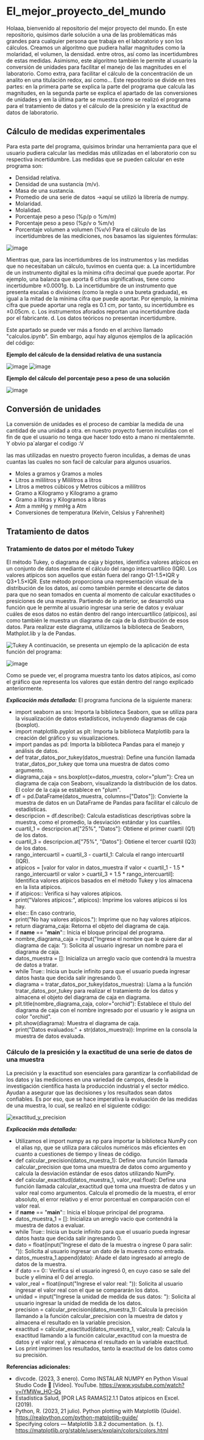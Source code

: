 # El_mejor_proyecto_del_mundo
Holaaa, bienvenido al repositorio del mejor proyecto del mundo. En este repositorio, quisimos darle solución a una de las problemáticas más grandes para cualquier persona que trabaja en el laboratorio y son los cálculos. Creamos un algoritmo que pudiera hallar magnitudes como la molaridad, el volumen, la densidad. entre otros, así como las incertidumbres de estas medidas. Asimismo, este algoritmo también le permite al usuario la conversión de unidades para facilitar el manejo de las magnitudes en el laboratorio. Como extra, para facilitar el cálculo de la concentración de un analito en una titulación redox, así como...
Este repositorio se divide en tres partes: en la primera parte se explica la parte del programa que calcula las magnitudes, en la segunda parte se explica el apartado de las conversiones de unidades y em la última parte se muestra cómo se realizó el programa para el tratamiento de datos y el cálculo de la presición y la exactitud de datos de laboratorio. 
## Cálculo de medidas experimentales
Para esta parte del programa, quisimos brindar una herramienta para que el usuario pudiera calcular las medidas más utilizadas en el laboratorio con su respectiva incertidumbre. Las medidas que se pueden calcular en este programa son:
+ Densidad relativa.
+ Densidad de una sustancia (m/v).
+ Masa de una sustancia.
+ Promedio de una serie de datos ->aquí se utilizó la librería de numpy.
+ Molaridad.
+ Molalidad.
+ Porcentaje peso a peso (%p/p o %m/m)
+ Porcentaje peso a peso (%p/v o %m/v)
+ Porcentaje volumen a volumen (%v/v)
Para el cálculo de las incertidumbres de las mediciones, nos basamos las siguientes fórmulas:

![image](https://github.com/Cate1911/El_mejor_proyecto_del_mundo/assets/141857246/a37f8c28-29bf-495f-8918-b86e9a982886)

Mientras que, para las incertidumbres de los instrumentos y las medidas que no necesitaban un cálculo, tuvimos en cuenta que:
a. La incertidumbre de un instrumento digital es la mínima cifra decimal que puede aportar. Por ejemplo, una balanza que aporta 6 cifras significativas, tiene como incertidumbre ±0.0001g.
b. La incertidumbre de un instrumento que presenta escalas o divisiones (como la regla o una bureta graduada), es igual a la mitad de la mínima cifra que puede aportar. Por ejemplo, la mínima cifra que puede aportar una regla es 0.1 cm, por tanto, su incertidumbre es ±0.05cm.
c. Los instrumentos aforados reportan una incertidumbre dada por el fabricante.
d. Los datos teóricos no presentan incertidumbre.

Este apartado se puede ver más a fondo en el archivo llamado "calculos.ipynb". Sin embargo, aquí hay algunos ejemplos de la aplicación del código:

**Ejemplo del cálculo de la densidad relativa de una sustancia**

![image](https://github.com/Cate1911/El_mejor_proyecto_del_mundo/assets/141857246/a7da1c66-0c53-486a-a0ad-136399a10a80)
![image](https://github.com/Cate1911/El_mejor_proyecto_del_mundo/assets/141857246/b6d5ffc5-798d-432f-a4a4-385f41c25c87)

**Ejemplo del cálculo del porcentaje peso a peso de una solución**

![image](https://github.com/Cate1911/El_mejor_proyecto_del_mundo/assets/141857246/b1a1f053-c46f-4e3b-aedb-0462aa1870fc)

## Conversión de unidades
La conversión de unidades es el proceso de cambiar la medida de una cantidad de una unidad a otra. en nuestro proyecto fueron inculidas con el fin de que el usuario no tenga que hacer todo esto a mano ni mentalemnte. Y obvio pa´alargar el codigo  :V 

las mas utilizadas en nuestro proyecto fueron inculidas, a demas de unas cuantas las cuales no son facil de calcular para algunos usuarios.
 +  Moles a gramos y Gramos a moles
 +  Litros a mililitros y Mililitros a litros
 +  Litros a metros cúbicos y Metros cúbicos a mililitros
 +  Gramo a Kilogramo y Kilogramo a gramo
 +  Gramo a libras y Kilogramos a libras
 +  Atm a mmHg y  mmHg a Atm
 +  Conversiones de temperatura (Kelvin, Celsius y Fahrenheit)
   
## Tratamiento de datos 
### Tratamiento de datos por el método Tukey
El método Tukey, o diagrama de caja y bigotes, identifica valores atípicos en un conjunto de datos mediante el cálculo del rango intercuartílico (IQR). Los valores atípicos son aquellos que están fuera del rango Q1-1.5*IQR y Q3+1.5×IQR. Este método proporciona una representación visual de la distribución de los datos, así como también permite el descarte de datos para que no sean tomados en cuenta al momento de calcular exactitudes o presiciones de una muestra.
Partiendo de lo anterior, se desarrolló una función que le permite al usuario ingresar una serie de datos y evaluar cuáles de esos datos no están dentro del rango intercuartílico (atípicos), así como también le muestra un diagrama de caja de la distribución de esos datos. Para realizar este diagrama, utilizamos la biblioteca de Seaborn, Mathplot.lib y la de Pandas.
    
  ![Tukey](https://github.com/Cate1911/El_mejor_proyecto_del_mundo/assets/141857246/03d6614b-5001-439b-a9e2-64baa411e5b5)
A continuación, se presenta un ejemplo de la aplicación de esta función del programa:
  
![image](https://github.com/Cate1911/El_mejor_proyecto_del_mundo/assets/141857246/a1a6e878-ad37-4d29-8e68-a83a7728b049)

  Como se puede ver, el programa muestra tanto los datos atípicos, así como el gráfico que representa los valores que están dentro del rango explicado anteriormente.

**_Explicación más detallada:_**
El programa funciona de la siguiente manera:
+ import seaborn as sns: Importa la biblioteca Seaborn, que se utiliza para la visualización de datos estadísticos, incluyendo diagramas de caja (boxplot).
+ import matplotlib.pyplot as plt: Importa la biblioteca Matplotlib para la creación del gráfico y su visualizaciones.
+ import pandas as pd: Importa la biblioteca Pandas para el manejo y análisis de datos.
+ def tratar_datos_por_tukey(datos_muestra): Define una función llamada tratar_datos_por_tukey que toma una muestra de datos como argumento.
+ diagrama_caja = sns.boxplot(x=datos_muestra, color="plum"): Crea un diagrama de caja con Seaborn, visualizando la distribución de los datos. El color de la caja se establece en "plum".
+ df = pd.DataFrame(datos_muestra, columns=["Datos"]): Convierte la muestra de datos en un DataFrame de Pandas para facilitar el cálculo de estadísticas.
+ descripcion = df.describe(): Calcula estadísticas descriptivas sobre la muestra, como el promedio, la desviación estándar y los cuartiles.
+ cuartil_1 = descripcion.at["25%", "Datos"]: Obtiene el primer cuartil (Q1) de los datos.
+ cuartil_3 = descripcion.at["75%", "Datos"]: Obtiene el tercer cuartil (Q3) de los datos.
+ rango_intercuartil = cuartil_3 - cuartil_1: Calcula el rango intercuartil (IQR).
+ atipicos = [valor for valor in datos_muestra if valor < cuartil_1 - 1.5 * rango_intercuartil or valor > cuartil_3 + 1.5 * rango_intercuartil]: Identifica valores atípicos basados en el método Tukey y los almacena en la lista atipicos.
+ if atipicos:: Verifica si hay valores atípicos.
+ print("Valores atípicos:", atipicos): Imprime los valores atípicos si los hay.
+ else:: En caso contrario,
+ print("No hay valores atípicos."): Imprime que no hay valores atípicos.
+ return diagrama_caja: Retorna el objeto del diagrama de caja.
+ if __name__ == "__main__":: Inicia el bloque principal del programa.
+ nombre_diagrama_caja = input("Ingrese el nombre que le quiere dar al diagrama de caja: "): Solicita al usuario ingresar un nombre para el diagrama de caja.
+ datos_muestra = []: Inicializa un arreglo vacío que contendrá la muestra de datos a tratar.
+ while True:: Inicia un bucle infinito para que el usuario pueda ingresar datos hasta que decida salir ingresando 0.
+ diagrama = tratar_datos_por_tukey(datos_muestra): Llama a la función tratar_datos_por_tukey para realizar el tratamiento de los datos y almacena el objeto del diagrama de caja en diagrama.
+ plt.title(nombre_diagrama_caja, color="orchid"): Establece el título del diagrama de caja con el nombre ingresado por el usuario y le asigna un color "orchid".
+ plt.show(diagrama): Muestra el diagrama de caja.
+ print("Datos evaluados:" + str(datos_muestra)): Imprime en la consola la muestra de datos evaluada.
### Cálculo de la presición y la exactitud de una serie de datos de una muestra
  La precisión y la exactitud son esenciales para garantizar la confiabilidad de los datos y las mediciones en una variedad de campos, desde la investigación científica hasta la producción industrial y el sector médico. Ayudan a asegurar que las decisiones y los resultados  sean datos confiables. Es por eso, que se hace imperativa la evaluación de las medidas de una muestra, lo cual, se realizó en el siguiente código:
  
![exactitud_y_precision](https://github.com/Cate1911/El_mejor_proyecto_del_mundo/assets/141857246/b5ea389c-26d5-4f49-8e6f-4c273d7ec704)

**_Explicación más detallada:_**
  + Utilizamos el import numpy as np para importar la biblioteca NumPy con el alias np, que se utiliza para cálculos numéricos más eficientes en cuanto a cuestiones de tiempo y líneas de código.
  + def calcular_precision(datos_muestra_1): Define una función llamada calcular_precision que toma una muestra de datos como argumento y calcula la desviación estándar de esos datos utilizando NumPy.
  + def calcular_exactitud(datos_muestra_1, valor_real:float): Define una función llamada calcular_exactitud que toma una muestra de datos y un valor real como argumentos. Calcula el promedio de la muestra, el error absoluto, el error relativo y el error porcentual en comparación con el valor real.
  + if __name__ == "__main__":: Inicia el bloque principal del programa.
  + datos_muestra_1 = []: Inicializa un arreglo vacío que contendrá la muestra de datos a evaluar.
  + while True:: Inicia un bucle infinito para que el usuario pueda ingresar datos hasta que decida salir ingresando 0.
  + dato = float(input("Ingrese el dato de la muestra o ingrese 0 para salir: ")): Solicita al usuario ingresar un dato de la muestra como entrada.
  + datos_muestra_1.append(dato): Añade el dato ingresado al arreglo de datos de la muestra.
  + if dato == 0:: Verifica si el usuario ingresó 0, en cuyo caso se sale del bucle y elimina el 0 del arreglo.
  + valor_real = float(input("Ingrese el valor real: ")): Solicita al usuario ingresar el valor real con el que se compararán los datos.
  + unidad = input("Ingrese la unidad de medida de sus datos: "): Solicita al usuario ingresar la unidad de medida de los datos.
  + precision = calcular_precision(datos_muestra_1): Calcula la precisión llamando a la función calcular_precision con la muestra de datos y almacena el resultado en la variable precision.
  + exactitud = calcular_exactitud(datos_muestra_1, valor_real): Calcula la exactitud llamando a la función calcular_exactitud con la muestra de datos y el valor real, y almacena el resultado en la variable exactitud.
  + Los print imprimen los resultados, tanto la exactitud de los datos como su precisión.

**Referencias adicionales:**
+ divcode. (2023, 3 enero). Como INSTALAR NUMPY en Python Visual Studio Code 🚀 [Vídeo]. YouTube. https://www.youtube.com/watch?v=lYMWw_HO-Qs
+ Estadística Salud, [POR LAS RAMAS]2.1.1 Datos atípicos en Excel. (2019).
+ Python, R. (2023, 21 julio). Python plotting with Matplotlib (Guide). https://realpython.com/python-matplotlib-guide/
+ Specifying colors — Matplotlib 3.8.2 documentation. (s. f.). https://matplotlib.org/stable/users/explain/colors/colors.html
